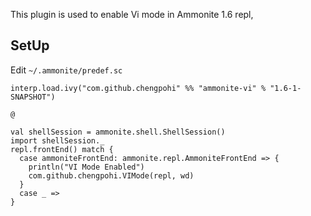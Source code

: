 This plugin is used to enable Vi mode in Ammonite 1.6 repl, 
## SetUp
Edit `~/.ammonite/predef.sc`

```
interp.load.ivy("com.github.chengpohi" %% "ammonite-vi" % "1.6-1-SNAPSHOT")

@

val shellSession = ammonite.shell.ShellSession()
import shellSession._
repl.frontEnd() match {
  case ammoniteFrontEnd: ammonite.repl.AmmoniteFrontEnd => {
    println("VI Mode Enabled")
    com.github.chengpohi.VIMode(repl, wd)
  }
  case _ =>
}
```

